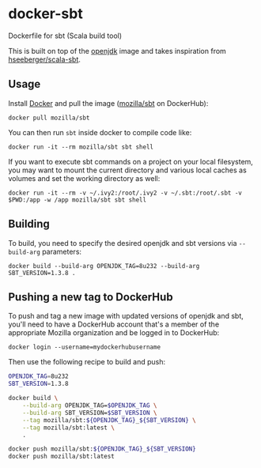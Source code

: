 # docker-sbt
Dockerfile for sbt (Scala build tool)

This is built on top of the
[openjdk](https://hub.docker.com/_/openjdk/) image
and takes inspiration from
[hseeberger/scala-sbt](https://github.com/hseeberger/scala-sbt).

## Usage

Install [Docker](https://www.docker.com/) and pull the image
([mozilla/sbt](https://hub.docker.com/r/mozilla/sbt/) on DockerHub):

    docker pull mozilla/sbt

You can then run `sbt` inside docker to compile code like:

    docker run -it --rm mozilla/sbt sbt shell

If you want to execute sbt commands on a project on your local
filesystem, you may want to mount the current directory and various
local caches as volumes and set the working directory as well:

    docker run -it --rm -v ~/.ivy2:/root/.ivy2 -v ~/.sbt:/root/.sbt -v $PWD:/app -w /app mozilla/sbt sbt shell

## Building

To build, you need to specify the desired openjdk and sbt versions via
`--build-arg` parameters:

    docker build --build-arg OPENJDK_TAG=8u232 --build-arg SBT_VERSION=1.3.8 .

## Pushing a new tag to DockerHub

To push and tag a new image with updated versions of openjdk and sbt,
you'll need to have a DockerHub account that's a member of the appropriate
Mozilla organization and be logged in to DockerHub:

    docker login --username=mydockerhubusername

Then use the following recipe to build and push:

```bash
OPENJDK_TAG=8u232
SBT_VERSION=1.3.8

docker build \
    --build-arg OPENJDK_TAG=$OPENJDK_TAG \
    --build-arg SBT_VERSION=$SBT_VERSION \
    --tag mozilla/sbt:${OPENJDK_TAG}_${SBT_VERSION} \
    --tag mozilla/sbt:latest \
    .

docker push mozilla/sbt:${OPENJDK_TAG}_${SBT_VERSION}
docker push mozilla/sbt:latest
```
